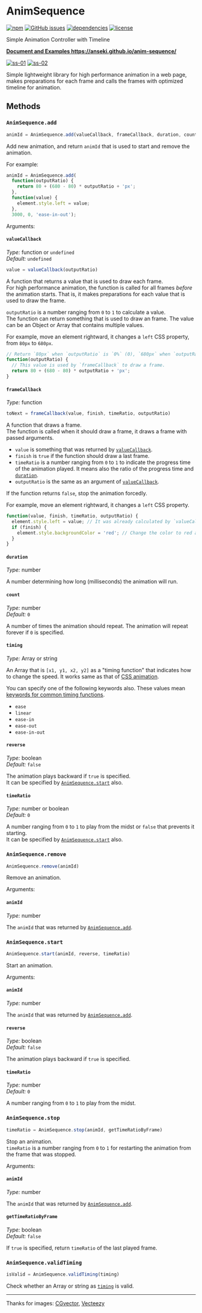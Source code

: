 # AnimSequence

[![npm](https://img.shields.io/npm/v/anim-sequence.svg)](https://www.npmjs.com/package/anim-sequence) [![GitHub issues](https://img.shields.io/github/issues/anseki/anim-sequence.svg)](https://github.com/anseki/anim-sequence/issues) [![dependencies](https://img.shields.io/badge/dependencies-No%20dependency-brightgreen.svg)](package.json) [![license](https://img.shields.io/badge/license-MIT-blue.svg)](LICENSE)

Simple Animation Controller with Timeline

**<a href="https://anseki.github.io/anim-sequence/">Document and Examples https://anseki.github.io/anim-sequence/</a>**

[![ss-01](ss-01.gif)](https://anseki.github.io/anim-sequence/)
[![ss-02](ss-02.gif)](https://anseki.github.io/anim-sequence/)

Simple lightweight library for high performance animation in a web page, makes preparations for each frame and calls the frames with optimized timeline for animation.

## Methods

### `AnimSequence.add`

```js
animId = AnimSequence.add(valueCallback, frameCallback, duration, count, timing, reverse, timeRatio)
```

Add new animation, and return `animId` that is used to start and remove the animation.  

For example:

```js
animId = AnimSequence.add(
  function(outputRatio) {
    return 80 + (680 - 80) * outputRatio + 'px';
  },
  function(value) {
    element.style.left = value;
  },
  3000, 0, 'ease-in-out');
```

Arguments:

#### `valueCallback`

*Type:* function or `undefined`  
*Default:* `undefined`

```js
value = valueCallback(outputRatio)
```

A function that returns a value that is used to draw each frame.  
For high performance animation, the function is called for all frames *before* the animation starts. That is, it makes preparations for each value that is used to draw the frame.

`outputRatio` is a number ranging from `0` to `1` to calculate a value.  
The function can return something that is used to draw an frame. The value can be an Object or Array that contains multiple values.

For example, move an element rightward, it changes a `left` CSS property, from `80px` to `680px`.

```js
// Return `80px` when `outputRatio` is `0%` (0), `680px` when `outputRatio` is `100%` (1).
function(outputRatio) {
  // This value is used by `frameCallback` to draw a frame.
  return 80 + (680 - 80) * outputRatio + 'px';
}
```

#### `frameCallback`

*Type:* function

```js
toNext = frameCallback(value, finish, timeRatio, outputRatio)
```

A function that draws a frame.  
The function is called when it should draw a frame, it draws a frame with passed arguments.

- `value` is something that was returned by [`valueCallback`](#valuecallback).
- `finish` is `true` if the function should draw a last frame.
- `timeRatio` is a number ranging from `0` to `1` to indicate the progress time of the animation played. It means also the ratio of the progress time and [`duration`](#duration).
- `outputRatio` is the same as an argument of [`valueCallback`](#valuecallback).

If the function returns `false`, stop the animation forcedly.

For example, move an element rightward, it changes a `left` CSS property.

```js
function(value, finish, timeRatio, outputRatio) {
  element.style.left = value; // It was already calculated by `valueCallback`.
  if (finish) {
    element.style.backgroundColor = 'red'; // Change the color to red at the right.
  }
}
```

#### `duration`

*Type:* number

A number determining how long (milliseconds) the animation will run.

#### `count`

*Type:* number  
*Default:* `0`

A number of times the animation should repeat. The animation will repeat forever if `0` is specified.

#### `timing`

*Type:* Array or string

An Array that is `[x1, y1, x2, y2]` as a "timing function" that indicates how to change the speed. It works same as that of [CSS animation](https://developer.mozilla.org/en/docs/Web/CSS/timing-function).

You can specify one of the following keywords also. These values mean [keywords for common timing functions](https://developer.mozilla.org/en/docs/Web/CSS/timing-function#Keywords_for_common_timing-functions).

- `ease`
- `linear`
- `ease-in`
- `ease-out`
- `ease-in-out`

#### `reverse`

*Type:* boolean  
*Default:* `false`

The animation plays backward if `true` is specified.  
It can be specified by [`AnimSequence.start`](#animsequencestart) also.

#### `timeRatio`

*Type:* number or boolean  
*Default:* `0`

A number ranging from `0` to `1` to play from the midst or `false` that prevents it starting.  
It can be specified by [`AnimSequence.start`](#animsequencestart) also.

### `AnimSequence.remove`

```js
AnimSequence.remove(animId)
```

Remove an animation.

Arguments:

#### `animId`

*Type:* number

The `animId` that was returned by [`AnimSequence.add`](#animsequenceadd).

### `AnimSequence.start`

```js
AnimSequence.start(animId, reverse, timeRatio)
```

Start an animation.

Arguments:

#### `animId`

*Type:* number

The `animId` that was returned by [`AnimSequence.add`](#animsequenceadd).

#### `reverse`

*Type:* boolean  
*Default:* `false`

The animation plays backward if `true` is specified.

#### `timeRatio`

*Type:* number  
*Default:* `0`

A number ranging from `0` to `1` to play from the midst.

### `AnimSequence.stop`

```js
timeRatio = AnimSequence.stop(animId, getTimeRatioByFrame)
```

Stop an animation.  
`timeRatio` is a number ranging from `0` to `1` for restarting the animation from the frame that was stopped.

Arguments:

#### `animId`

*Type:* number

The `animId` that was returned by [`AnimSequence.add`](#animsequenceadd).

#### `getTimeRatioByFrame`

*Type:* boolean  
*Default:* `false`

If `true` is specified, return `timeRatio` of the last played frame.

### `AnimSequence.validTiming`

```js
isValid = AnimSequence.validTiming(timing)
```

Check whether an Array or string as [`timing`](#timing) is valid.

---

Thanks for images: [CGvector](http://www.cgvector.com/), [Vecteezy](https://www.vecteezy.com/)
